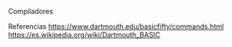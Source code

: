 Compiladores

Referencias
https://www.dartmouth.edu/basicfifty/commands.html
https://es.wikipedia.org/wiki/Dartmouth_BASIC